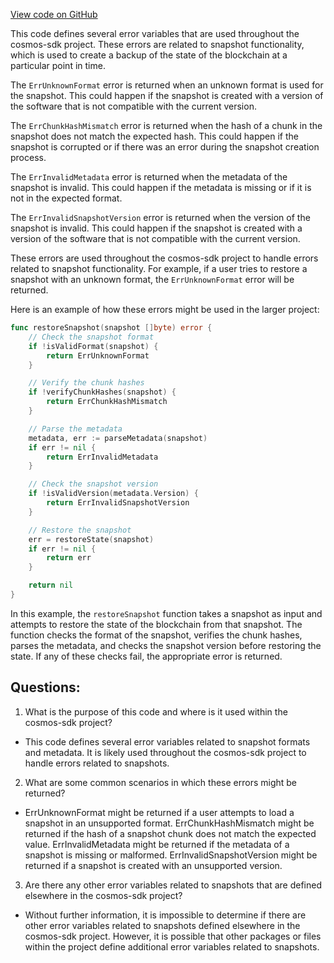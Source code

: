 [View code on GitHub](https://github.com/cosmos/cosmos-sdk/blob/main/store/snapshots/types/errors.go)

This code defines several error variables that are used throughout the cosmos-sdk project. These errors are related to snapshot functionality, which is used to create a backup of the state of the blockchain at a particular point in time. 

The `ErrUnknownFormat` error is returned when an unknown format is used for the snapshot. This could happen if the snapshot is created with a version of the software that is not compatible with the current version.

The `ErrChunkHashMismatch` error is returned when the hash of a chunk in the snapshot does not match the expected hash. This could happen if the snapshot is corrupted or if there was an error during the snapshot creation process.

The `ErrInvalidMetadata` error is returned when the metadata of the snapshot is invalid. This could happen if the metadata is missing or if it is not in the expected format.

The `ErrInvalidSnapshotVersion` error is returned when the version of the snapshot is invalid. This could happen if the snapshot is created with a version of the software that is not compatible with the current version.

These errors are used throughout the cosmos-sdk project to handle errors related to snapshot functionality. For example, if a user tries to restore a snapshot with an unknown format, the `ErrUnknownFormat` error will be returned. 

Here is an example of how these errors might be used in the larger project:

```go
func restoreSnapshot(snapshot []byte) error {
    // Check the snapshot format
    if !isValidFormat(snapshot) {
        return ErrUnknownFormat
    }

    // Verify the chunk hashes
    if !verifyChunkHashes(snapshot) {
        return ErrChunkHashMismatch
    }

    // Parse the metadata
    metadata, err := parseMetadata(snapshot)
    if err != nil {
        return ErrInvalidMetadata
    }

    // Check the snapshot version
    if !isValidVersion(metadata.Version) {
        return ErrInvalidSnapshotVersion
    }

    // Restore the snapshot
    err = restoreState(snapshot)
    if err != nil {
        return err
    }

    return nil
}
```

In this example, the `restoreSnapshot` function takes a snapshot as input and attempts to restore the state of the blockchain from that snapshot. The function checks the format of the snapshot, verifies the chunk hashes, parses the metadata, and checks the snapshot version before restoring the state. If any of these checks fail, the appropriate error is returned.
## Questions: 
 1. What is the purpose of this code and where is it used within the cosmos-sdk project?
- This code defines several error variables related to snapshot formats and metadata. It is likely used throughout the cosmos-sdk project to handle errors related to snapshots.

2. What are some common scenarios in which these errors might be returned?
- ErrUnknownFormat might be returned if a user attempts to load a snapshot in an unsupported format. ErrChunkHashMismatch might be returned if the hash of a snapshot chunk does not match the expected value. ErrInvalidMetadata might be returned if the metadata of a snapshot is missing or malformed. ErrInvalidSnapshotVersion might be returned if a snapshot is created with an unsupported version.

3. Are there any other error variables related to snapshots that are defined elsewhere in the cosmos-sdk project?
- Without further information, it is impossible to determine if there are other error variables related to snapshots defined elsewhere in the cosmos-sdk project. However, it is possible that other packages or files within the project define additional error variables related to snapshots.